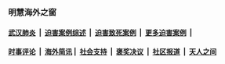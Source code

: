 
### 明慧海外之窗

####  [武汉肺炎](indexes/365.md?t=06292000) &nbsp;|&nbsp;  [迫害案例综述](indexes/328.md?t=06292000) &nbsp;|&nbsp; [迫害致死案例](indexes/277.md?t=06292000)  &nbsp;|&nbsp; [更多迫害案例](indexes/81.md?t=06292000)  &nbsp;|&nbsp; 
####  [时事评论](indexes/19.md?t=06292000) &nbsp;|&nbsp; [海外简讯](indexes/245.md?t=06292000)&nbsp;|&nbsp;  [社会支持](indexes/140.md?t=06292000) &nbsp;|&nbsp; [褒奖决议](indexes/282.md?t=06292000) &nbsp;|&nbsp; [社区报道](indexes/91.md?t=06292000)  &nbsp;|&nbsp; [天人之间](indexes/78.md?t=06292000) 

